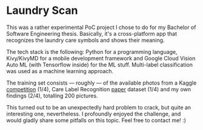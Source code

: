 # Laundry Scan

This was a rather experimental PoC project I chose to do for my Bachelor of Software Engineering thesis. Basically, it's a cross-platform app that recognizes the laundry care symbols and shows their meaning.

The tech stack is the following: Python for a programming language, Kivy/KivyMD for a mobile development framework and Google Cloud Vision Auto ML (with Tensorflow inside) for the ML stuff. Multi-label classification was used as a machine learning approach.

The training set consists — roughly — of the available photos from a Kaggle [competition](https://www.kaggle.com/c/identification-care-symbols/discussion/96414) (1/4), Care Label Recognition [paper](https://cmp.felk.cvut.cz/~matas/papers/kralicek-2019-care_labels-icdar.pdf) dataset (1/4) and my own findings (2/4), totalling 200 pictures.

This turned out to be an unexpectedly hard problem to crack, but quite an interesting one, nevertheless. I profoundly enjoyed the challenge, and would gladly share some pitfalls on this topic. Feel free to contact me! :)
